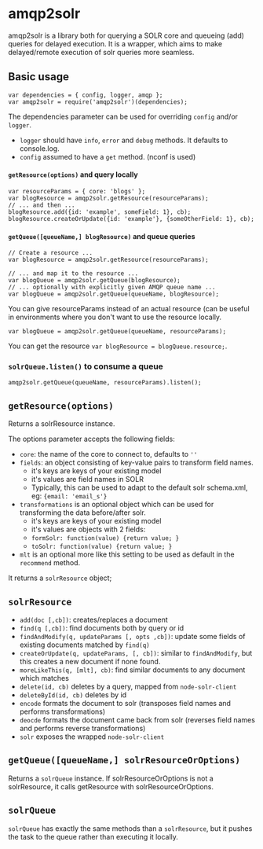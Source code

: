 # amqp2solr
amqp2solr is a library both for querying a SOLR core and queueing (add) queries for delayed execution. 
It is a wrapper, which aims to make delayed/remote execution of solr queries more seamless.

## Basic usage

    var dependencies = { config, logger, amqp };
    var amqp2solr = require('amqp2solr')(dependencies);
    
The dependencies parameter can be used for overriding ``config`` and/or ``logger``.

- ``logger`` should have ``info``, ``error`` and ``debug`` methods. It defaults to console.log.
- ``config`` assumed to have a ``get`` method. (nconf is used)

#### ``getResource(options)`` and query locally

    var resourceParams = { core: 'blogs' };
    var blogResource = amqp2solr.getResource(resourceParams);
    // ... and then ...
    blogResource.add({id: 'example', someField: 1}, cb);
    blogResource.createOrUpdate({id: 'example'}, {someOtherField: 1}, cb);

#### ``getQueue([queueName,] blogResource)`` and queue queries 

    // Create a resource ...
    var blogResource = amqp2solr.getResource(resourceParams);
    
    // ... and map it to the resource ...
    var blogQueue = amqp2solr.getQueue(blogResource);
    // ... optionally with explicitly given AMQP queue name ...
    var blogQueue = amqp2solr.getQueue(queueName, blogResource);
    
You can give resourceParams instead of an actual resource (can be useful in environments where you don't want to use the resource locally.
    
    var blogQueue = amqp2solr.getQueue(queueName, resourceParams);
    
You can get the resource ``var blogResource = blogQueue.resource;``.
### ``solrQueue.listen()`` to consume a queue
    
    amqp2solr.getQueue(queueName, resourceParams).listen(); 

## ``getResource(options)``
Returns a solrResource instance. 

The options parameter accepts the following fields:

- ``core``: the name of the core to connect to, defaults to ``''``
- ``fields``: an object consisting of key-value pairs to transform field names.
  - it's keys are keys of your existing model
  - it's values are field names in SOLR
  - Typically, this can be used to adapt to the default solr schema.xml, eg: ``{email: 'email_s'}``
- ``transformations`` is an optional object which can be used for transforming the data before/after solr.
  - it's keys are keys of your existing model
  - it's values are objects with 2 fields:
  - ``formSolr: function(value) {return value; }``
  - ``toSolr: function(value) {return value; }``
- ``mlt`` is an optional more like this setting to be used as default in the ``recommend`` method.

It returns a ``solrResource`` object;

## ``solrResource``
- ``add(doc [,cb])``: creates/replaces a document
- ``find(q [,cb])``: find documents both by query or id
- ``findAndModify(q, updateParams [, opts ,cb])``: update some fields of existing documents matched by ``find(q)``
- ``createOrUpdate(q, updateParams, [, cb])``: similar to ``findAndModify``, but this creates a new document if none found.
- ``moreLikeThis(q, [mlt], cb)``: find similar documents to any document which matches
- ``delete(id, cb)`` deletes by a query, mapped from ``node-solr-client``
- ``deleteById(id, cb)`` deletes by id
- ``encode`` formats the document to solr (transposes field names and performs transformations)
- ``deocde`` formats the document came back from solr (reverses field names and performs reverse transformations)
- ``solr`` exposes the wrapped ``node-solr-client`` 

## ``getQueue([queueName,] solrResourceOrOptions)``

Returns a ``solrQueue`` instance. If solrResourceOrOptions is not a 
solrResource,
it calls getResource with solrResourceOrOptions.

## ``solrQueue``

``solrQueue`` has exactly the same methods than a ``solrResource``, but it pushes the task to the queue rather than executing it locally.

